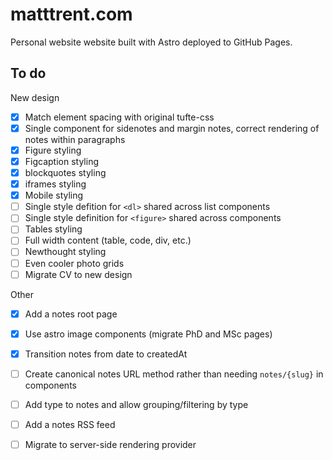 # matttrent.com

Personal website website built with Astro deployed to GitHub Pages.


## To do

New design

- [x] Match element spacing with original tufte-css
- [x] Single component for sidenotes and margin notes, correct rendering of notes within paragraphs
- [x] Figure styling 
- [x] Figcaption styling
- [x] blockquotes styling
- [x] iframes styling
- [x] Mobile styling
- [ ] Single style defition for `<dl>` shared across list components
- [ ] Single style definition for `<figure>` shared across components
- [ ] Tables styling
- [ ] Full width content (table, code, div, etc.)
- [ ] Newthought styling
- [ ] Even cooler photo grids
- [ ] Migrate CV to new design

Other 

- [x] Add a notes root page
- [x] Use astro image components (migrate PhD and MSc pages)
- [x] Transition notes from date to createdAt
- [ ] Create canonical notes URL method rather than needing `notes/{slug}` in components
- [ ] Add type to notes and allow grouping/filtering by type
- [ ] Add a notes RSS feed
- [ ] Migrate to server-side rendering provider

